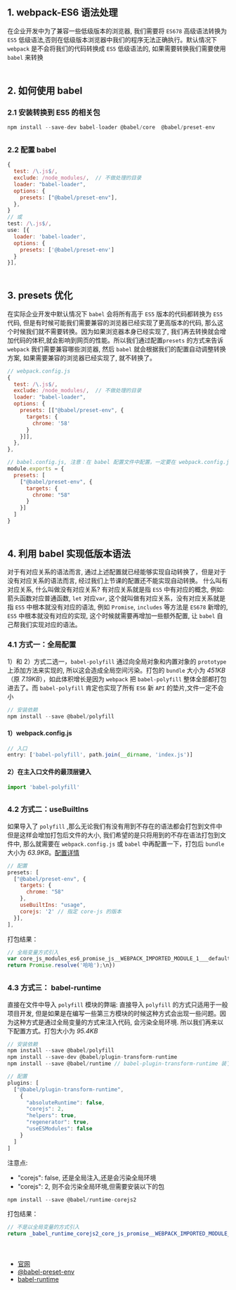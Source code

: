 ## 1. webpack-ES6 语法处理
在企业开发中为了兼容一些低级版本的浏览器, 我们需要将 `ES678` 高级语法转换为`ES5` 低级语法,否则在低级版本浏览器中我们的程序无法正确执行。默认情况下 `webpack` 是不会将我们的代码转换成 `ES5` 低级语法的, 如果需要转换我们需要使用 `babel` 来转换
<div style="margin-bottom: 50px;"></div>

## 2. 如何使用 babel
### 2.1 安装转换到 ES5 的相关包
```js
npm install --save-dev babel-loader @babel/core  @babel/preset-env
```
<div style="margin-bottom: 30px;"></div>

### 2.2 配置 babel
```js
{
  test: /\.js$/,
  exclude: /node_modules/,  // 不做处理的目录
  loader: "babel-loader",
  options: {
    presets: ["@babel/preset-env"],
  },
}
// 或
test: /\.js$/,
use: [{
  loader: 'babel-loader',
  options: {
    presets: ['@babel/preset-env']
  }
}],
```
<div style="margin-bottom: 50px;"></div>

## 3. presets 优化
在实际企业开发中默认情况下 `babel` 会将所有高于 `ES5` 版本的代码都转换为 `ES5` 代码, 但是有时候可能我们需要兼容的浏览器已经实现了更高版本的代码, 那么这个时候我们就不需要转换。因为如果浏览器本身已经实现了, 我们再去转换就会增加代码的体积,就会影响到网页的性能。所以我们通过配置`presets` 的方式来告诉 `webpack` 我们需要兼容哪些浏览器, 然后 `babel` 就会根据我们的配置自动调整转换方案, 如果需要兼容的浏览器已经实现了, 就不转换了。
```js
// webpack.config.js
{
  test: /\.js$/,
  exclude: /node_modules/,  // 不做处理的目录
  loader: "babel-loader",
  options: {
    presets: [["@babel/preset-env", {
      targets: {
        chrome: '58'
      }
    }]],
  },
},

// babel.config.js, 注意：在 babel 配置文件中配置，一定要在 webpack.config.js 中开启 babel-loader
module.exports = {
  presets: [
    ["@babel/preset-env", {
      targets: {
        chrome: "58"
      }
    }]
  ]
}
```
<div style="margin-bottom: 50px;"></div>

## 4. 利用 babel 实现低版本语法
对于有对应关系的语法而言, 通过上述配置就已经能够实现自动转换了，但是对于没有对应关系的语法而言, 经过我们上节课的配置还不能实现自动转换。
什么叫有对应关系, 什么叫做没有对应关系?
有对应关系就是指 `ES5` 中有对应的概念,  例如: 箭头函数对应普通函数, `let` 对应`var`, 这个就叫做有对应关系，没有对应关系就是指 `ES5` 中根本就没有对应的语法, 例如 `Promise`, `includes` 等方法是 `ES678` 新增的, `ES5` 中根本就没有对应的实现, 这个时候就需要再增加一些额外配置, 让 `babel` 自己帮我们实现对应的语法。

### 4.1 方式一：全局配置
1）和 2）方式二选一，`babel-polyfill` 通过向全局对象和内置对象的 `prototype` 上添加方法来实现的, 所以这会造成全局空间污染。打包的 `bundle` 大小为 *451KB*（原 *7.19KB*），如此体积增长是因为 `webpack` 把 `babel-polyfill` 整体全部都打包进去了。而 `babel-polyfill` 肯定也实现了所有 `ES6` 新 `API` 的垫片,文件一定不会小

```js
// 安装依赖
npm install --save @babel/polyfill
```
#### 1）webpack.config.js
```js
// 入口
entry: ['babel-polyfill', path.join(__dirname, 'index.js')]
```

#### 2）在主入口文件的最顶层键入
```js
import 'babel-polyfill'
```
<div style="margin-bottom: 30px;"></div>

### 4.2 方式二：useBuiltIns
如果导入了 `polyfill` ,那么无论我们有没有用到不存在的语法都会打包到文件中
但是这样会增加打包后文件的大小, 我们希望的是只将用到的不存在语法打包到文件中,
那么就需要在 `webpack.config.js` 或 `babel` 中再配置一下，打包后 `bundle` 大小为 *63.9KB*。[配置详情](https://juejin.cn/post/6844904069866192910)

```js
// 配置
presets: [
  ["@babel/preset-env", {
    targets: {
      chrome: "58"
    },
    useBuiltIns: "usage",
    corejs: '2' // 指定 core-js 的版本
  }],
],
```
打包结果：
```js
// 全局变量方式引入
var core_js_modules_es6_promise_js__WEBPACK_IMPORTED_MODULE_1___default = /*#__PURE__*/__webpack_require__.n(core_js_modules_es6_promise_js__WEBPACK_IMPORTED_MODULE_1__);
return Promise.resolve('哈哈');\n})
```
<div style="margin-bottom: 30px;"></div>

### 4.3 方式三： babel-runtime
直接在文件中导入 `polyfill` 模块的弊端:
直接导入 `polyfill` 的方式只适用于一般项目开发, 但是如果是在编写一些第三方模块的时候这种方式会出现一些问题。因为这种方式是通过全局变量的方式来注入代码, 会污染全局环境. 所以我们再来以下配置方式。打包大小为 *95.4KB*

```js
// 安装依赖
npm install --save @babel/polyfill
npm install --save-dev @babel/plugin-transform-runtime
npm install --save @babel/runtime // babel-plugin-transform-runtime 装了就不需要装 babel-runtime了，因为前者依赖后者

// 配置
plugins: [
  ["@babel/plugin-transform-runtime",
    {
      "absoluteRuntime": false,
      "corejs": 2,
      "helpers": true,
      "regenerator": true,
      "useESModules": false
    }
  ]
]
```
注意点:
- "corejs": false, 还是全局注入,还是会污染全局环境
- "corejs": 2, 则不会污染全局环境,但需要安装以下的包
```js
npm install --save @babel/runtime-corejs2
```
打包结果：
```js
// 不是以全局变量的方式引入
return _babel_runtime_corejs2_core_js_promise__WEBPACK_IMPORTED_MODULE_0___default().resolve('哈哈')
```
<div style="margin-bottom: 50px;"></div>


- [官网](https://babeljs.io/)
- [@babel-preset-env](https://babeljs.io/docs/en/babel-preset-env)
- [babel-runtime](https://juejin.cn/post/6844904063402770439)

